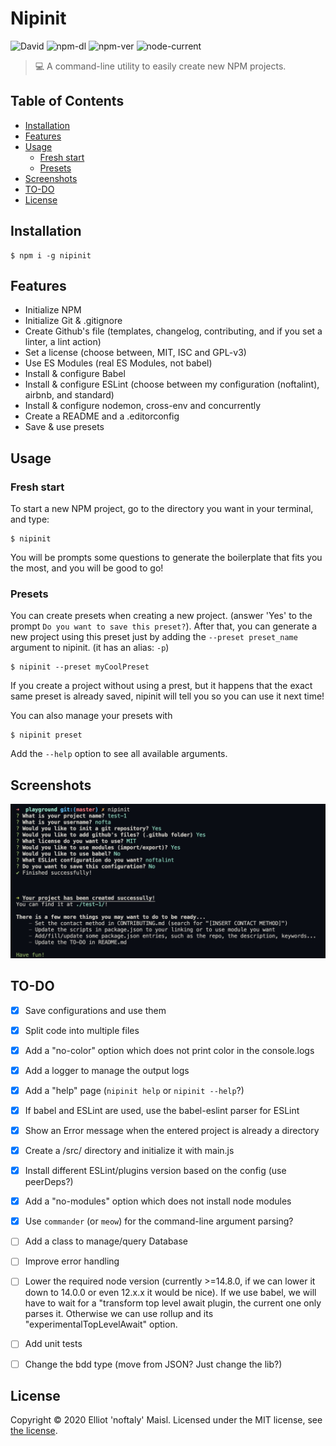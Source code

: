# Nipinit

![David](https://img.shields.io/david/noftaly/nipinit)
![npm-dl](https://img.shields.io/npm/dm/nipinit)
![npm-ver](https://img.shields.io/npm/v/nipinit)
![node-current](https://img.shields.io/node/v/nipinit)

> 💻 A command-line utility to easily create new NPM projects.

## Table of Contents
- [Installation](#installation)
- [Features](#features)
- [Usage](#usage)
  - [Fresh start](#fresh-start)
  - [Presets](#presets)
- [Screenshots](#screenshots)
- [TO-DO](#to-do)
- [License](#license)


## Installation

```shell
$ npm i -g nipinit
```


## Features

- Initialize NPM
- Initialize Git & .gitignore
- Create Github's file (templates, changelog, contributing, and if you set a linter, a lint action)
- Set a license (choose between, MIT, ISC and GPL-v3)
- Use ES Modules (real ES Modules, not babel)
- Install & configure Babel
- Install & configure ESLint (choose between my configuration (noftalint), airbnb,
and standard)
- Install & configure nodemon, cross-env and concurrently
- Create a README and a .editorconfig
- Save & use presets


## Usage

### Fresh start

To start a new NPM project, go to the directory you want in your terminal, and type:
```shell
$ nipinit
```
You will be prompts some questions to generate the boilerplate that fits you the most, and
you will be good to go!

### Presets

You can create presets when creating a new project. (answer 'Yes' to the prompt
`Do you want to save this preset?`).
After that, you can generate a new project using this preset just by adding the `--preset preset_name` argument to nipinit. (it has an alias: `-p`)
```shell
$ nipinit --preset myCoolPreset
```

If you create a project without using a prest, but it happens that the exact same preset is already
saved, nipinit will tell you so you can use it next time!

You can also manage your presets with
```shell
$ nipinit preset
```
Add the `--help` option to see all available arguments.


## Screenshots

![Nipinit Screenshot where we can see all the prompts asked and the success messages](./assets/nipinit_screenshot.jpg)


## TO-DO

- [x] Save configurations and use them
- [x] Split code into multiple files
- [x] Add a "no-color" option which does not print color in the console.logs
- [x] Add a logger to manage the output logs
- [x] Add a "help" page (`nipinit help` or `nipinit --help`?)
- [x] If babel and ESLint are used, use the babel-eslint parser for ESLint
- [x] Show an Error message when the entered project is already a directory
- [x] Create a /src/ directory and initialize it with main.js
- [x] Install different ESLint/plugins version based on the config (use peerDeps?)
- [x] Add a "no-modules" option which does not install node modules
- [x] Use `commander` (or `meow`) for the command-line argument parsing?
- [ ] Add a class to manage/query Database
- [ ] Improve error handling
- [ ] Lower the required node version (currently >=14.8.0, if we can lower it down to 14.0.0 or
even 12.x.x it would be nice). If we use babel, we will have to wait for a "transform top level
await plugin, the current one only parses it. Otherwise we can use rollup and
its "experimentalTopLevelAwait" option.
- [ ] Add unit tests
- [ ] Change the bdd type (move from JSON? Just change the lib?)


## License

Copyright © 2020 Elliot 'noftaly' Maisl. Licensed under the MIT license, see [the license](./LICENSE).
